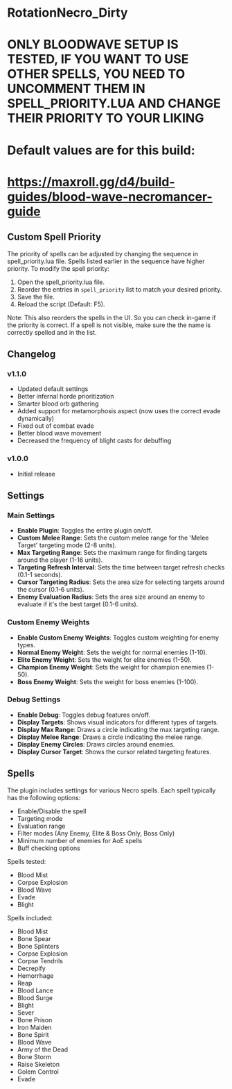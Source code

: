 # RotationNecro_Dirty

# ONLY BLOODWAVE SETUP IS TESTED, IF YOU WANT TO USE OTHER SPELLS, YOU NEED TO UNCOMMENT THEM IN SPELL_PRIORITY.LUA AND CHANGE THEIR PRIORITY TO YOUR LIKING

# Default values are for this build:
# https://maxroll.gg/d4/build-guides/blood-wave-necromancer-guide

## Custom Spell Priority

The priority of spells can be adjusted by changing the sequence in spell_priority.lua file. Spells listed earlier in the sequence have higher priority. To modify the spell priority:

1. Open the spell_priority.lua file.
2. Reorder the entries in `spell_priority` list to match your desired priority.
3. Save the file.
4. Reload the script (Default: F5).

Note: This also reorders the spells in the UI. So you can check in-game if the priority is correct. If a spell is not visible, make sure the the name is correctly spelled and in the list.

## Changelog
### v1.1.0
- Updated default settings
- Better infernal horde prioritization
- Smarter blood orb gathering
- Added support for metamorphosis aspect (now uses the correct evade dynamically)
- Fixed out of combat evade
- Better blood wave movement
- Decreased the frequency of blight casts for debuffing

### v1.0.0
- Initial release

## Settings

### Main Settings

- **Enable Plugin**: Toggles the entire plugin on/off.
- **Custom Melee Range**: Sets the custom melee range for the 'Melee Target' targeting mode (2-8 units).
- **Max Targeting Range**: Sets the maximum range for finding targets around the player (1-16 units).
- **Targeting Refresh Interval**: Sets the time between target refresh checks (0.1-1 seconds).
- **Cursor Targeting Radius**: Sets the area size for selecting targets around the cursor (0.1-6 units).
- **Enemy Evaluation Radius**: Sets the area size around an enemy to evaluate if it's the best target (0.1-6 units).

### Custom Enemy Weights

- **Enable Custom Enemy Weights**: Toggles custom weighting for enemy types.
- **Normal Enemy Weight**: Sets the weight for normal enemies (1-10).
- **Elite Enemy Weight**: Sets the weight for elite enemies (1-50).
- **Champion Enemy Weight**: Sets the weight for champion enemies (1-50).
- **Boss Enemy Weight**: Sets the weight for boss enemies (1-100).

### Debug Settings

- **Enable Debug**: Toggles debug features on/off.
- **Display Targets**: Shows visual indicators for different types of targets.
- **Display Max Range**: Draws a circle indicating the max targeting range.
- **Display Melee Range**: Draws a circle indicating the melee range.
- **Display Enemy Circles**: Draws circles around enemies.
- **Display Cursor Target**: Shows the cursor related targeting features.

## Spells

The plugin includes settings for various Necro spells. Each spell typically has the following options:

- Enable/Disable the spell
- Targeting mode
- Evaluation range
- Filter modes (Any Enemy, Elite & Boss Only, Boss Only)
- Minimum number of enemies for AoE spells
- Buff checking options

Spells tested:

- Blood Mist
- Corpse Explosion
- Blood Wave
- Evade
- Blight


Spells included:

- Blood Mist
- Bone Spear
- Bone Splinters
- Corpse Explosion
- Corpse Tendrils
- Decrepify
- Hemorrhage
- Reap
- Blood Lance
- Blood Surge
- Blight
- Sever
- Bone Prison
- Iron Maiden
- Bone Spirit
- Blood Wave
- Army of the Dead
- Bone Storm
- Raise Skeleton
- Golem Control
- Evade
